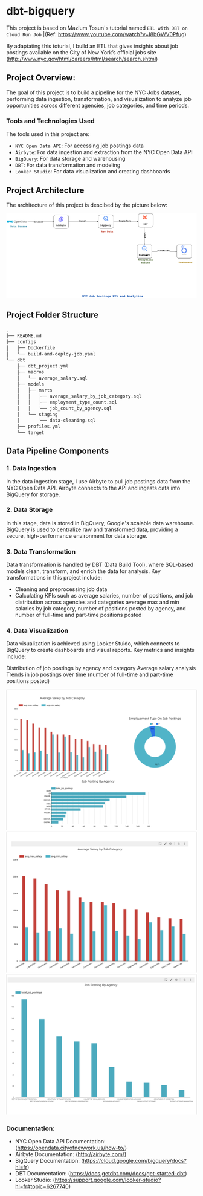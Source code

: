 # dbt-bigquery
This project is based on Mazlum Tosun's tutorial named `ETL with DBT on Cloud Run Job` |(Ref: https://www.youtube.com/watch?v=I8bGWV0Pfug) 

By adaptating this toturial, I build an ETL that gives insights about job postings available on the City of New York’s official jobs site (http://www.nyc.gov/html/careers/html/search/search.shtml)


## Project Overview:
The goal of this project is to build a pipeline for the NYC Jobs dataset, performing data ingestion, transformation, and visualization to analyze job opportunities across different agencies, job categories, and time periods.

### Tools and Technologies Used
The tools used in this project are:
- `NYC Open Data API`: For accessing job postings data
- `Airbyte`:  For data ingestion and extraction from the NYC Open Data API
- `BigQuery`: For data storage and warehousing
- `DBT`: For data transformation and modeling
- `Looker Studio`: For data visualization and creating dashboards


## Project Architecture
The architecture of this project is descibed by the picture below:

![Architecture Diagram](screenshots/NYC-Jobs-Pipeline.drawio.png)

## Project Folder Structure
```plaintext
.
├── README.md
├── configs
│   ├── Dockerfile
│   └── build-and-deploy-job.yaml
└── dbt
    ├── dbt_project.yml
    ├── macros
    │   └── average_salary.sql
    ├── models
    │   ├── marts
    │   │   ├── average_salary_by_job_category.sql
    │   │   ├── employment_type_count.sql
    │   │   └── job_count_by_agency.sql
    │   └── staging
    │       └── data-cleaning.sql
    ├── profiles.yml
    └── target
```
## Data Pipeline Components
### 1. Data Ingestion 
In the data ingestion stage, I use Airbyte to pull job postings data from the NYC Open Data API. Airbyte connects to the API and ingests data into BigQuery for storage.

### 2. Data Storage
In this stage, data is stored in BigQuery, Google's scalable data warehouse. BigQuery is used to centralize raw and transformed data, providing a secure, high-performance environment for data storage.

### 3. Data Transformation
Data transformation is handled by DBT (Data Build Tool), where SQL-based models clean, transform, and enrich the data for analysis. Key transformations in this project include:

- Cleaning and preprocessing job data
- Calculating KPIs such as average salaries, number of positions, and job distribution across agencies and categories
average max and min salaries by job category, number of positions posted by agency, and number of full-time and part-time positions posted

### 4. Data Visualization
Data visualization is achieved using Looker Stuido, which connects to BigQuery to create dashboards and visual reports. Key metrics and insights include:

Distribution of job postings by agency and category
Average salary analysis
Trends in job postings over time (number of full-time and part-time positions posted)


![Dashboards](screenshots/dashboard.png) 
![AVG-Salary-By-Job](screenshots/average-salary-by-job-category.png)
![JP-by-Agency](screenshots/job-posting-by-agency.png) 

### Documentation: 
- NYC Open Data API Documentation: (https://opendata.cityofnewyork.us/how-to/) 
- Airbyte Documentation: (http://airbyte.com/)
- BigQuery Documentation: (https://cloud.google.com/bigquery/docs?hl=fr)
- DBT Documentation: (https://docs.getdbt.com/docs/get-started-dbt)
- Looker Studio: (https://support.google.com/looker-studio?hl=fr#topic=6267740)
